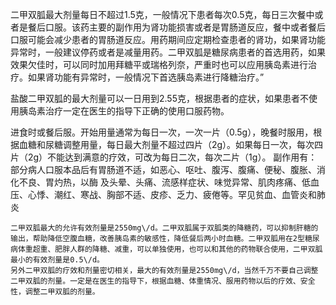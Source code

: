 
二甲双胍最大剂量每日不超过1.5克，一般情况下患者每次0.5克，每日三次餐中或者是餐后口服。该药主要的副作用为肾功能损害或者是胃肠道反应，餐中或者餐后口服可能会减少患者的胃肠道反应。用药期间应定期检查患者的肾功，如果肾功能异常时，一般建议停药或者是减量用药。二甲双胍是糖尿病患者的首选用药，如果效果欠佳时，可以同时加用拜糖平或瑞格列奈，严重时也可以应用胰岛素进行治疗。如果肾功能有异常时，一般情况下首选胰岛素进行降糖治疗。”

盐酸二甲双胍的最大剂量可以一日用到2.55克，根据患者的症状，如果患者不使用胰岛素治疗一定在医生的指导下正确的使用口服药物。

 进食时或餐后服。开始用量通常为每日一次，一次一片（0.5g），晚餐时服用，根据血糖和尿糖调整用量，每日最大剂量不超过四片（2g）。如果每日一次，每次四片（2g）不能达到满意的疗效，可改为每日二次，每次二片（1g）。
      副作用有：
      部分病人口服本品后有胃肠道不适，如恶心、呕吐、腹泻、腹痛、便秘、腹胀、消化不良、胃灼热，以酶
      及头晕、头痛、流感样症状、味觉异常、肌肉疼痛、低血压、心悸、潮红、寒战、胸部不适、皮疹、乏力、疲倦等。罕见贫血、血管炎和肺炎
      
      
    二甲双胍最大的允许有效剂量是2550mg\/d。二甲双胍属于双胍类的降糖药，可以抑制肝糖的输出，帮助降低空腹血糖，改善胰岛素的敏感性，降低餐后两小时血糖。二甲双胍用在2型糖尿病体重超重、肥胖人群的降糖、减重，可以单独使用，也可以和其他的药物联合使用，二甲双胍最小的有效剂量是0.5\/d。
    另外二甲双胍的疗效和剂量密切相关，最大的有效剂量是2550mg\/d，当然千万不要自己调整二甲双胍的剂量。一定是在医生的指导下，根据血糖、体重情况、服用药物以后的疗效、安全性，调整二甲双胍的剂量。
